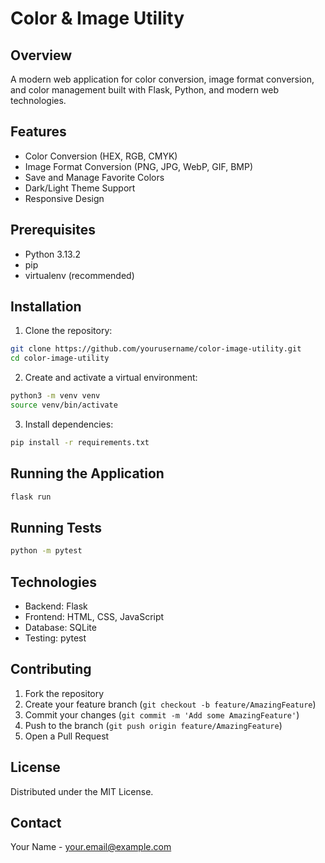 # Color & Image Utility

## Overview
A modern web application for color conversion, image format conversion, and color management built with Flask, Python, and modern web technologies.

## Features
- Color Conversion (HEX, RGB, CMYK)
- Image Format Conversion (PNG, JPG, WebP, GIF, BMP)
- Save and Manage Favorite Colors
- Dark/Light Theme Support
- Responsive Design

## Prerequisites
- Python 3.13.2
- pip
- virtualenv (recommended)

## Installation

1. Clone the repository:
```bash
git clone https://github.com/yourusername/color-image-utility.git
cd color-image-utility
```

2. Create and activate a virtual environment:
```bash
python3 -m venv venv
source venv/bin/activate
```

3. Install dependencies:
```bash
pip install -r requirements.txt
```

## Running the Application
```bash
flask run
```

## Running Tests
```bash
python -m pytest
```

## Technologies
- Backend: Flask
- Frontend: HTML, CSS, JavaScript
- Database: SQLite
- Testing: pytest

## Contributing
1. Fork the repository
2. Create your feature branch (`git checkout -b feature/AmazingFeature`)
3. Commit your changes (`git commit -m 'Add some AmazingFeature'`)
4. Push to the branch (`git push origin feature/AmazingFeature`)
5. Open a Pull Request

## License
Distributed under the MIT License.

## Contact
Your Name - your.email@example.com
